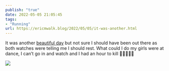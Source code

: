 ```yaml
---
publish: "true"
date: 2022-05-05 21:05:45
tags:
- "Running"
url: https://ericmwalk.blog/2022/05/05/it-was-another.html
---
```

It was another [beautiful day](http://www.strava.com/activities/7094706499) but not sure I should have been out there as both watches were telling me I should rest. What could I do my girls were at dance, I can’t go in and watch and I had an hour to kill 🤷‍♂️🏃🏻‍♂️


![](https://ericmwalk.blog/uploads/2022/1e632e5114.jpg)